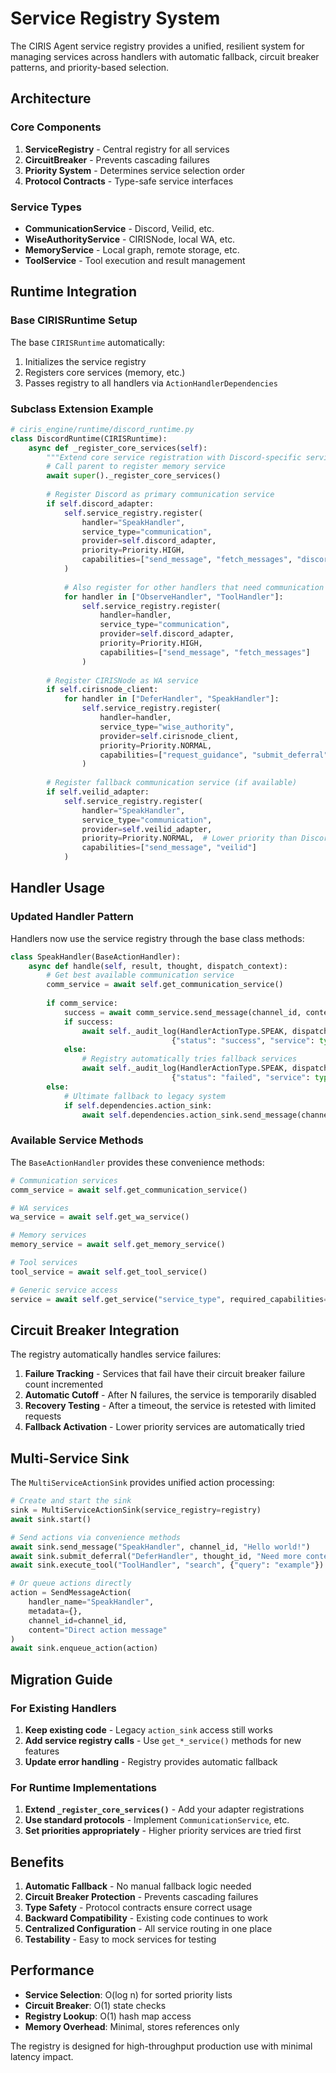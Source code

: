 # Service Registry System

The CIRIS Agent service registry provides a unified, resilient system for managing services across handlers with automatic fallback, circuit breaker patterns, and priority-based selection.

## Architecture

### Core Components

1. **ServiceRegistry** - Central registry for all services
2. **CircuitBreaker** - Prevents cascading failures
3. **Priority System** - Determines service selection order
4. **Protocol Contracts** - Type-safe service interfaces

### Service Types

- **CommunicationService** - Discord, Veilid, etc.
- **WiseAuthorityService** - CIRISNode, local WA, etc.
- **MemoryService** - Local graph, remote storage, etc.
- **ToolService** - Tool execution and result management

## Runtime Integration

### Base CIRISRuntime Setup

The base `CIRISRuntime` automatically:
1. Initializes the service registry
2. Registers core services (memory, etc.)
3. Passes registry to all handlers via `ActionHandlerDependencies`

### Subclass Extension Example

```python
# ciris_engine/runtime/discord_runtime.py
class DiscordRuntime(CIRISRuntime):
    async def _register_core_services(self):
        """Extend core service registration with Discord-specific services"""
        # Call parent to register memory service
        await super()._register_core_services()
        
        # Register Discord as primary communication service
        if self.discord_adapter:
            self.service_registry.register(
                handler="SpeakHandler",
                service_type="communication", 
                provider=self.discord_adapter,
                priority=Priority.HIGH,
                capabilities=["send_message", "fetch_messages", "discord"]
            )
            
            # Also register for other handlers that need communication
            for handler in ["ObserveHandler", "ToolHandler"]:
                self.service_registry.register(
                    handler=handler,
                    service_type="communication",
                    provider=self.discord_adapter,
                    priority=Priority.HIGH,
                    capabilities=["send_message", "fetch_messages"]
                )
        
        # Register CIRISNode as WA service
        if self.cirisnode_client:
            for handler in ["DeferHandler", "SpeakHandler"]:
                self.service_registry.register(
                    handler=handler,
                    service_type="wise_authority",
                    provider=self.cirisnode_client, 
                    priority=Priority.NORMAL,
                    capabilities=["request_guidance", "submit_deferral"]
                )
        
        # Register fallback communication service (if available)
        if self.veilid_adapter:
            self.service_registry.register(
                handler="SpeakHandler",
                service_type="communication",
                provider=self.veilid_adapter,
                priority=Priority.NORMAL,  # Lower priority than Discord
                capabilities=["send_message", "veilid"]
            )
```

## Handler Usage

### Updated Handler Pattern

Handlers now use the service registry through the base class methods:

```python
class SpeakHandler(BaseActionHandler):
    async def handle(self, result, thought, dispatch_context):
        # Get best available communication service
        comm_service = await self.get_communication_service()
        
        if comm_service:
            success = await comm_service.send_message(channel_id, content)
            if success:
                await self._audit_log(HandlerActionType.SPEAK, dispatch_context, 
                                    {"status": "success", "service": type(comm_service).__name__})
            else:
                # Registry automatically tries fallback services
                await self._audit_log(HandlerActionType.SPEAK, dispatch_context,
                                    {"status": "failed", "service": type(comm_service).__name__})
        else:
            # Ultimate fallback to legacy system
            if self.dependencies.action_sink:
                await self.dependencies.action_sink.send_message(channel_id, content)
```

### Available Service Methods

The `BaseActionHandler` provides these convenience methods:

```python
# Communication services
comm_service = await self.get_communication_service()

# WA services  
wa_service = await self.get_wa_service()

# Memory services
memory_service = await self.get_memory_service()

# Tool services
tool_service = await self.get_tool_service()

# Generic service access
service = await self.get_service("service_type", required_capabilities=["capability"])
```

## Circuit Breaker Integration

The registry automatically handles service failures:

1. **Failure Tracking** - Services that fail have their circuit breaker failure count incremented
2. **Automatic Cutoff** - After N failures, the service is temporarily disabled
3. **Recovery Testing** - After a timeout, the service is retested with limited requests
4. **Fallback Activation** - Lower priority services are automatically tried

## Multi-Service Sink

The `MultiServiceActionSink` provides unified action processing:

```python
# Create and start the sink
sink = MultiServiceActionSink(service_registry=registry)
await sink.start()

# Send actions via convenience methods
await sink.send_message("SpeakHandler", channel_id, "Hello world!")
await sink.submit_deferral("DeferHandler", thought_id, "Need more context")
await sink.execute_tool("ToolHandler", "search", {"query": "example"})

# Or queue actions directly
action = SendMessageAction(
    handler_name="SpeakHandler",
    metadata={},
    channel_id=channel_id,
    content="Direct action message"
)
await sink.enqueue_action(action)
```

## Migration Guide

### For Existing Handlers

1. **Keep existing code** - Legacy `action_sink` access still works
2. **Add service registry calls** - Use `get_*_service()` methods for new features
3. **Update error handling** - Registry provides automatic fallback

### For Runtime Implementations

1. **Extend `_register_core_services()`** - Add your adapter registrations
2. **Use standard protocols** - Implement `CommunicationService`, etc.
3. **Set priorities appropriately** - Higher priority services are tried first

## Benefits

1. **Automatic Fallback** - No manual fallback logic needed
2. **Circuit Breaker Protection** - Prevents cascading failures  
3. **Type Safety** - Protocol contracts ensure correct usage
4. **Backward Compatibility** - Existing code continues to work
5. **Centralized Configuration** - All service routing in one place
6. **Testability** - Easy to mock services for testing

## Performance

- **Service Selection**: O(log n) for sorted priority lists
- **Circuit Breaker**: O(1) state checks
- **Registry Lookup**: O(1) hash map access
- **Memory Overhead**: Minimal, stores references only

The registry is designed for high-throughput production use with minimal latency impact.
